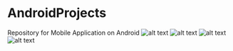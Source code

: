 # AndroidProjects
Repository for Mobile Application on Android
![alt text](Screenshot_20240225_011351.png)
![alt text](Screenshot_20240225_010510.png)
![alt text](Screenshot_20240225_174554.png)
![alt text](Screenshot_20240225_174622-1.png)